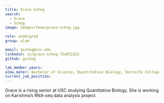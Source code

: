 ```yaml
---
title: Grace Scheg
search:
  - Grace 
  - Scheg
image: images/team/grace-scheg.jpg

role: undergrad
group: alum

email: gscheg@usc.edu
linkedin: in/grace-scheg-75a852252
github: gscheg

lab_member_years: 
alma_mater: Bachelor of Science, Quantitative Biology, Dornsife College of Letter, Arts and Sciences at USC
current_job_position:
---
```


Grace is a rising senior at USC studying Quantitative Biology. She is working on Karishma’s RNA-seq data analysis project.
